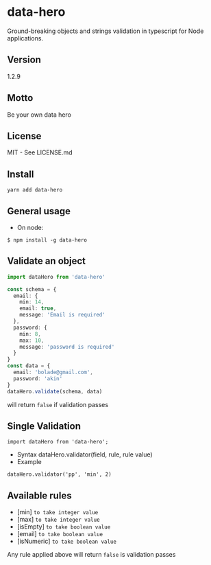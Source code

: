 # data-hero

Ground-breaking objects and strings validation in typescript for Node applications.

## Version

1.2.9

## Motto

Be your own data hero

## License

MIT - See LICENSE.md

## Install

`yarn add data-hero`

## General usage

- On node:

```
$ npm install -g data-hero
```

## Validate an object

```ts
import dataHero from 'data-hero'

const schema = {
  email: {
    min: 14,
    email: true,
    message: 'Email is required'
  },
  password: {
    min: 8,
    max: 10,
    message: 'password is required'
  }
}
const data = {
  email: 'bolade@gmail.com',
  password: 'akin'
}
dataHero.validate(schema, data)
```

will return `false` if validation passes

## Single Validation

```
import dataHero from 'data-hero';
```

- Syntax
  dataHero.validator(field, rule, rule value)
- Example

```
dataHero.validator('pp', 'min', 2)

```

## Available rules

- [min] `to take integer value`
- [max] `to take integer value`
- [isEmpty] `to take boolean value`
- [email] `to take boolean value`
- [isNumeric] `to take boolean value`

Any rule applied above will return `false` is validation passes
